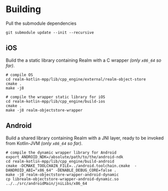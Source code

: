 # Building

Pull the submodule dependencies 
```
git submodule update --init --recursive
```

## iOS

Build the a static library containing Realm with a C wrapper _(only `x86_64` so far)_.
 
```
# compile OS
cd realm-kotlin-mpp/lib/cpp_engine/external/realm-object-store
cmake .
make -j8

# compile the wrapper static library for iOS
cd realm-kotlin-mpp/lib/cpp_engine/build-ios
cmake .
make -j8 realm-objectstore-wrapper
```

## Android 

Build a shared library containing Realm with a JNI layer, ready to be invoked from Kotlin-JVM _(only `x86_64` so far)_.

``` 
# compile the dynamic wrapper library for Android
export ANDROID_NDK=/absolute/path/to/the/android-ndk
cd realm-kotlin-mpp/lib/cpp_engine/build-android
cmake -DCMAKE_TOOLCHAIN_FILE=../android.toolchain.cmake  -DANDROID_ABI="x86_64" -DENABLE_DEBUG_CORE=false .
make -j8 realm-objectstore-wrapper-android-dynamic
cp librealm-objectstore-wrapper-android-dynamic.so ../../src/androidMain/jniLibs/x86_64
```
